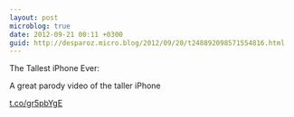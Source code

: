 ```yaml
---
layout: post
microblog: true
date: 2012-09-21 00:11 +0300
guid: http://desparoz.micro.blog/2012/09/20/t248892098571554816.html
---
```

The Tallest iPhone Ever: 

A great parody video of the taller iPhone

 [t.co/gr5pbYgE](http://t.co/gr5pbYgE)
